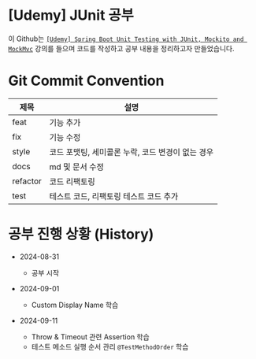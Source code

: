 # [Udemy] JUnit 공부
이 Github는 [```[Udemy] Spring Boot Unit Testing with JUnit, Mockito and MockMvc```](https://www.udemy.com/course/spring-boot-unit-testing/?couponCode=JUST4U02223) 강의를 들으며 코드를 작성하고 공부 내용을 정리하고자 만들었습니다.

# Git Commit Convention
| 제목 | 설명 |
|-----|-----|
| feat | 기능 추가 |
| fix | 기능 수정 |
| style | 코드 포맷팅, 세미콜론 누락, 코드 변경이 없는 경우 |
| docs | md 및 문서 수정 |
| refactor | 코드 리팩토링 |
| test | 테스트 코드, 리팩토링 테스트 코드 추가 |


# 공부 진행 상황 (History)
* 2024-08-31
  * 공부 시작

* 2024-09-01
  * Custom Display Name 학습

* 2024-09-11
  * Throw & Timeout 관련 Assertion 학습
  * 테스트 메소드 실행 순서 관리 ```@TestMethodOrder``` 학습